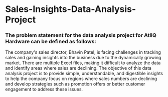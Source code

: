 # Sales-Insights-Data-Analysis-Project
### The problem statement for the data analysis project for AtliQ Hardware can be defined as follows:

The company's sales director, Bhavin Patel, is facing challenges in tracking sales and gaining insights into the business due to the dynamically growing market. There are multiple Excel files, making it difficult to analyze the data and identify areas where sales are declining. The objective of this data analysis project is to provide simple, understandable, and digestible insights to help the company focus on regions where sales numbers are declining and develop strategies such as promotion offers or better customer engagement to address these issues.
